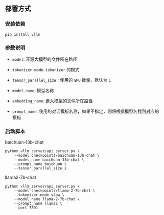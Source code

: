 ## 部署方式

### 安装依赖

```shell
pip install vllm
```

### 参数说明

- `model`: 开源大模型的文件所在路径


- `tokenizer-mode`: `tokenizer` 的模式


- `tensor_parallel_size` : 使用的 `GPU` 数量，默认为 `1`


- `model_name`: 模型名称


- `embedding_name`: 嵌入模型的文件所在路径


- `prompt_name`: 使用的对话模板名称，如果不指定，则将根据模型名找到对应的模板



### 启动脚本

baichuan-13b-chat

```shell
python vllm_server/api_server.py \
    --model checkpoints/baichuan-13b-chat \
    --model_name baichuan-13b-chat \
    --prompt_name baichuan \
    --tensor_parallel_size 2
```

llama2-7b-chat

```shell
python vllm_server/api_server.py \
    --model checkpoints/llama-2-7b-chat \
    --tokenizer-mode slow \
    --model_name llama-2-7b-chat \
    --prompt_name llama2 \
    --port 7891
```

